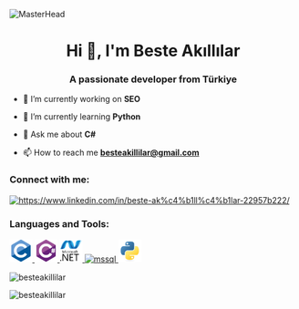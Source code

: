 
![MasterHead](https://r.resimlink.com/J81Q3Sot.png)



<h1 align="center">Hi 👋, I'm Beste Akıllılar</h1>
<h3 align="center">A passionate developer from Türkiye</h3>


- 🔭 I’m currently working on **SEO**

- 🌱 I’m currently learning **Python**

- 💬 Ask me about **C#**

- 📫 How to reach me **besteakillilar@gmail.com**

<h3 align="left">Connect with me:</h3>
<p align="left">
<a href="https://linkedin.com/in/https://www.linkedin.com/in/beste-ak%c4%b1ll%c4%b1lar-22957b222/" target="blank"><img align="center" src="https://raw.githubusercontent.com/rahuldkjain/github-profile-readme-generator/master/src/images/icons/Social/linked-in-alt.svg" alt="https://www.linkedin.com/in/beste-ak%c4%b1ll%c4%b1lar-22957b222/" height="30" width="40" /></a>
</p>

<h3 align="left">Languages and Tools:</h3>
<p align="left"> <a href="https://www.cprogramming.com/" target="_blank" rel="noreferrer"> <img src="https://raw.githubusercontent.com/devicons/devicon/master/icons/c/c-original.svg" alt="c" width="40" height="40"/> </a> <a href="https://www.w3schools.com/cs/" target="_blank" rel="noreferrer"> <img src="https://raw.githubusercontent.com/devicons/devicon/master/icons/csharp/csharp-original.svg" alt="csharp" width="40" height="40"/> </a> <a href="https://dotnet.microsoft.com/" target="_blank" rel="noreferrer"> <img src="https://raw.githubusercontent.com/devicons/devicon/master/icons/dot-net/dot-net-original-wordmark.svg" alt="dotnet" width="40" height="40"/> </a> <a href="https://www.microsoft.com/en-us/sql-server" target="_blank" rel="noreferrer"> <img src="https://www.svgrepo.com/show/303229/microsoft-sql-server-logo.svg" alt="mssql" width="40" height="40"/> </a> <a href="https://www.python.org" target="_blank" rel="noreferrer"> <img src="https://raw.githubusercontent.com/devicons/devicon/master/icons/python/python-original.svg" alt="python" width="40" height="40"/> </a> </p>

<p><img align="center" src="https://github-readme-streak-stats.herokuapp.com/?user=besteakillilar&" alt="besteakillilar" /></p>

<p align="left"> <img src="https://komarev.com/ghpvc/?username=besteakillilar&label=Profile%20views&color=0e75b6&style=flat" alt="besteakillilar" /> </p>

